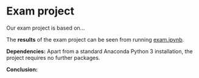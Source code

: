 # Exam project

Our exam project is based on...

The **results** of the exam project can be seen from running [exam.ipynb](exam.ipynb).

**Dependencies:** Apart from a standard Anaconda Python 3 installation, the project requires no further packages.

**Conclusion:** 
